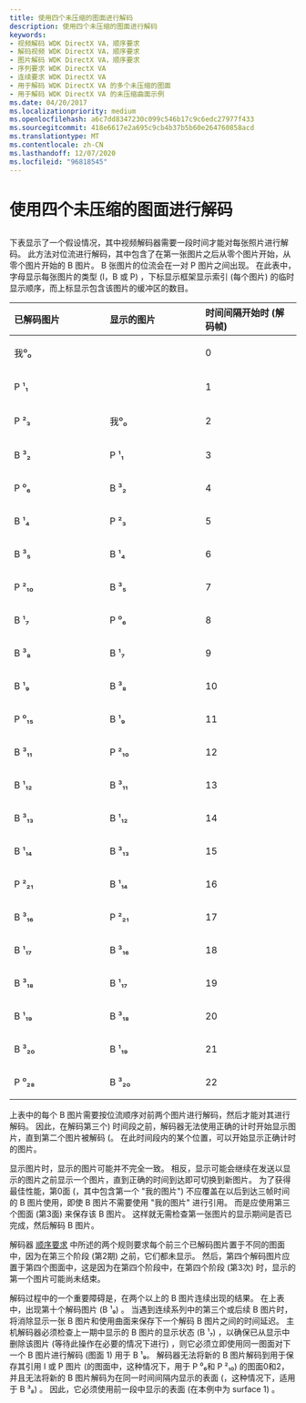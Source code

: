 ```yaml
---
title: 使用四个未压缩的图面进行解码
description: 使用四个未压缩的图面进行解码
keywords:
- 视频解码 WDK DirectX VA，顺序要求
- 解码视频 WDK DirectX VA，顺序要求
- 图片解码 WDK DirectX VA，顺序要求
- 序列要求 WDK DirectX VA
- 连续要求 WDK DirectX VA
- 用于解码 WDK DirectX VA 的多个未压缩的图面
- 用于解码 WDK DirectX VA 的未压缩曲面示例
ms.date: 04/20/2017
ms.localizationpriority: medium
ms.openlocfilehash: a6c7dd8347230c099c546b17c9c6edc27977f433
ms.sourcegitcommit: 418e6617e2a695c9cb4b37b5b60e264760858acd
ms.translationtype: MT
ms.contentlocale: zh-CN
ms.lasthandoff: 12/07/2020
ms.locfileid: "96818545"
---
```

# <a name="using-four-uncompressed-surfaces-for-decoding"></a>使用四个未压缩的图面进行解码


## <span id="ddk_using_four_uncompressed_surfaces_for_decoding_gg"></span><span id="DDK_USING_FOUR_UNCOMPRESSED_SURFACES_FOR_DECODING_GG"></span>


下表显示了一个假设情况，其中视频解码器需要一段时间才能对每张照片进行解码。 此方法对位流进行解码，其中包含了在第一张图片之后从零个图片开始，从零个图片开始的 B 图片。 B 张图片的位流会在一对 P 图片之间出现。 在此表中，字母显示每张图片的类型 (I，B 或 P) ，下标显示框架显示索引 (每个图片) 的临时显示顺序，而上标显示包含该图片的缓冲区的数目。

<table>
<colgroup>
<col width="33%" />
<col width="33%" />
<col width="33%" />
</colgroup>
<thead>
<tr class="header">
<th align="left">已解码图片</th>
<th align="left">显示的图片</th>
<th align="left">时间间隔开始时 (解码帧) </th>
</tr>
</thead>
<tbody>
<tr class="odd">
<td align="left"><p>我⁰₀</p></td>
<td align="left"></td>
<td align="left"><p>0</p></td>
</tr>
<tr class="even">
<td align="left"><p>P ¹₁</p></td>
<td align="left"></td>
<td align="left"><p>1</p></td>
</tr>
<tr class="odd">
<td align="left"><p>P ²₃</p></td>
<td align="left"><p>我⁰₀</p></td>
<td align="left"><p>2</p></td>
</tr>
<tr class="even">
<td align="left"><p>B ³₂</p></td>
<td align="left"><p>P ¹₁</p></td>
<td align="left"><p>3</p></td>
</tr>
<tr class="odd">
<td align="left"><p>P ⁰₆</p></td>
<td align="left"><p>B ³₂</p></td>
<td align="left"><p>4</p></td>
</tr>
<tr class="even">
<td align="left"><p>B ¹₄</p></td>
<td align="left"><p>P ²₃</p></td>
<td align="left"><p>5</p></td>
</tr>
<tr class="odd">
<td align="left"><p>B ³₅</p></td>
<td align="left"><p>B ¹₄</p></td>
<td align="left"><p>6</p></td>
</tr>
<tr class="even">
<td align="left"><p>P ²₁₀</p></td>
<td align="left"><p>B ³₅</p></td>
<td align="left"><p>7</p></td>
</tr>
<tr class="odd">
<td align="left"><p>B ¹₇</p></td>
<td align="left"><p>P ⁰₆</p></td>
<td align="left"><p>8</p></td>
</tr>
<tr class="even">
<td align="left"><p>B ³₈</p></td>
<td align="left"><p>B ¹₇</p></td>
<td align="left"><p>9</p></td>
</tr>
<tr class="odd">
<td align="left"><p>B ¹₉</p></td>
<td align="left"><p>B ³₈</p></td>
<td align="left"><p>10</p></td>
</tr>
<tr class="even">
<td align="left"><p>P ⁰₁₅</p></td>
<td align="left"><p>B ¹₉</p></td>
<td align="left"><p>11</p></td>
</tr>
<tr class="odd">
<td align="left"><p>B ³₁₁</p></td>
<td align="left"><p>P ²₁₀</p></td>
<td align="left"><p>12</p></td>
</tr>
<tr class="even">
<td align="left"><p>B ¹₁₂</p></td>
<td align="left"><p>B ³₁₁</p></td>
<td align="left"><p>13</p></td>
</tr>
<tr class="odd">
<td align="left"><p>B ³₁₃</p></td>
<td align="left"><p>B ¹₁₂</p></td>
<td align="left"><p>14</p></td>
</tr>
<tr class="even">
<td align="left"><p>B ¹₁₄</p></td>
<td align="left"><p>B ³₁₃</p></td>
<td align="left"><p>15</p></td>
</tr>
<tr class="odd">
<td align="left"><p>P ²₂₁</p></td>
<td align="left"><p>B ¹₁₄</p></td>
<td align="left"><p>16</p></td>
</tr>
<tr class="even">
<td align="left"><p>B ³₁₆</p></td>
<td align="left"><p>P ²₂₁</p></td>
<td align="left"><p>17</p></td>
</tr>
<tr class="odd">
<td align="left"><p>B ¹₁₇</p></td>
<td align="left"><p>B ³₁₆</p></td>
<td align="left"><p>18</p></td>
</tr>
<tr class="even">
<td align="left"><p>B ³₁₈</p></td>
<td align="left"><p>B ¹₁₇</p></td>
<td align="left"><p>19</p></td>
</tr>
<tr class="odd">
<td align="left"><p>B ¹₁₉</p></td>
<td align="left"><p>B ³₁₈</p></td>
<td align="left"><p>20</p></td>
</tr>
<tr class="even">
<td align="left"><p>B ³₂₀</p></td>
<td align="left"><p>B ¹₁₉</p></td>
<td align="left"><p>21</p></td>
</tr>
<tr class="odd">
<td align="left"><p>P ⁰₂₈</p></td>
<td align="left"><p>B ³₂₀</p></td>
<td align="left"><p>22</p></td>
</tr>
</tbody>
</table>

 

上表中的每个 B 图片需要按位流顺序对前两个图片进行解码，然后才能对其进行解码。 因此，在解码第三个) 时间段之前，解码器无法使用正确的计时开始显示图片，直到第二个图片被解码 (。 在此时间段内的某个位置，可以开始显示正确计时的图片。

显示图片时，显示的图片可能并不完全一致。 相反，显示可能会继续在发送以显示的图片之前显示一个图片，直到正确的时间到达即可切换到新图片。 为了获得最佳性能，第0面 (，其中包含第一个 "我的图片") 不应覆盖在以后到达三帧时间的 B 图片使用，即使 B 图片不需要使用 "我的图片" 进行引用。 而是应使用第三个图面 (第3面) 来保存该 B 图片。 这样就无需检查第一张图片的显示期间是否已完成，然后解码 B 图片。

解码器 [顺序要求](sequence-requirements.md) 中所述的两个规则要求每个前三个已解码图片置于不同的图面中，因为在第三个阶段 (第2期) 之前，它们都未显示。 然后，第四个解码图片应置于第四个图面中，这是因为在第四个阶段中，在第四个阶段 (第3次) 时，显示的第一个图片可能尚未结束。

解码过程中的一个重要障碍是，在两个以上的 B 图片连续出现的结果。 在上表中，出现第十个解码图片 (B ¹₉) 。 当遇到连续系列中的第三个或后续 B 图片时，将消除显示一张 B 图片和使用曲面来保存下一个解码 B 图片之间的时间延迟。 主机解码器必须检查上一期中显示的 B 图片的显示状态 (B ¹₇) ，以确保已从显示中删除该图片 (等待此操作在必要的情况下进行) ，则它必须立即使用同一图面对下一个 B 图片进行解码 (图面 1) 用于 B ¹₉。 解码器无法将新的 B 图片解码到用于保存其引用 I 或 P 图片 (的图面中，这种情况下，用于 P ⁰₆和 P ²₁₀) 的图面0和2，并且无法将新的 B 图片解码为在同一时间间隔内显示的表面 (，这种情况下，适用于 B ³₈) 。 因此，它必须使用前一段中显示的表面 (在本例中为 surface 1) 。

 

 





